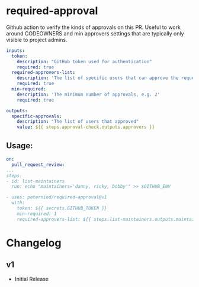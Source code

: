 # required-approval
Github action to verify the kinds of approvals on this PR.  Useful to work around CODEOWNERS and min approvers settings that are typically only visible to project admins. 

```yaml
inputs:
  token:
    description: "GitHub token used for authentication"
    required: true
  required-approvers-list:
    description: 'The list of specific users that can approve the request, comma seperated. '
    required: true
  min-required:
    description: 'The minimum number of approvals, e.g. 2'
    required: true

outputs:
  specific-approvals:
    description: "The list of users that approved"
    value: ${{ steps.approval-check.outputs.approvers }}
```

## Usage:

```yaml
on:
  pull_request_review:
...
steps:
- id: list-maintainers
  run: echo "maintainers='danny, ricky, bobby'" >> $GITHUB_ENV

- uses: peternied/required-approval@v1
  with:
    token: ${{ secrets.GITHUB_TOKEN }}
    min-required: 1
    required-approvers-list: ${{ steps.list-maintainers.outputs.maintainers }}
```

# Changelog

## v1
- Initial Release
